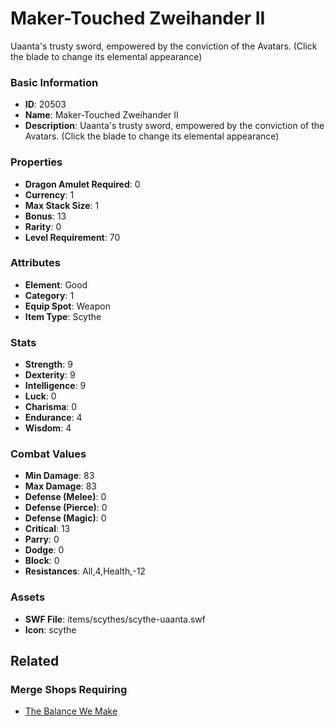 # Maker-Touched Zweihander II

Uaanta's trusty sword, empowered by the conviction of the Avatars. (Click the blade to change its elemental appearance)

### Basic Information

- **ID**: 20503
- **Name**: Maker-Touched Zweihander II
- **Description**: Uaanta&#039;s trusty sword, empowered by the conviction of the Avatars. (Click the blade to change its elemental appearance)

### Properties

- **Dragon Amulet Required**: 0
- **Currency**: 1
- **Max Stack Size**: 1
- **Bonus**: 13
- **Rarity**: 0
- **Level Requirement**: 70

### Attributes

- **Element**: Good
- **Category**: 1
- **Equip Spot**: Weapon
- **Item Type**: Scythe

### Stats

- **Strength**: 9
- **Dexterity**: 9
- **Intelligence**: 9
- **Luck**: 0
- **Charisma**: 0
- **Endurance**: 4
- **Wisdom**: 4

### Combat Values

- **Min Damage**: 83
- **Max Damage**: 83
- **Defense (Melee)**: 0
- **Defense (Pierce)**: 0
- **Defense (Magic)**: 0
- **Critical**: 13
- **Parry**: 0
- **Dodge**: 0
- **Block**: 0
- **Resistances**: All,4,Health,-12

### Assets

- **SWF File**: items/scythes/scythe-uaanta.swf
- **Icon**: scythe

## Related

### Merge Shops Requiring

- [The Balance We Make](../merge-shops/358-the-balance-we-make.md)

